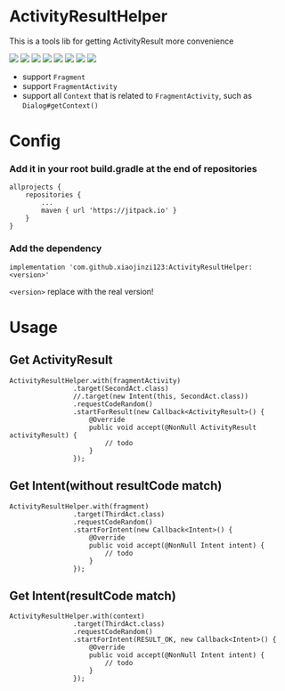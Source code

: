 # ActivityResultHelper
This is a tools lib for getting ActivityResult more convenience

[![](https://img.shields.io/github/release/xiaojinzi123/ActivityResultHelper.svg?label=JitPack&color=%233fcd12)](https://jitpack.io/#xiaojinzi123/ActivityResultHelper)
[![](https://img.shields.io/github/release/xiaojinzi123/ActivityResultHelper.svg?label=JitPack-AndroidX&color=%233fcd12)](https://jitpack.io/#xiaojinzi123/ActivityResultHelper)
[![](https://img.shields.io/github/release/xiaojinzi123/ActivityResultHelper.svg?label=Release)](https://github.com/xiaojinzi123/ActivityResultHelper/releases)
[![](https://img.shields.io/github/tag/xiaojinzi123/ActivityResultHelper.svg?label=Tag)](https://github.com/xiaojinzi123/ActivityResultHelper/releases)
![](https://img.shields.io/github/last-commit/xiaojinzi123/ActivityResultHelper/develop.svg?label=Last%20Commit)
![](https://img.shields.io/github/repo-size/xiaojinzi123/ActivityResultHelper.svg)
![](https://img.shields.io/github/languages/code-size/xiaojinzi123/ActivityResultHelper.svg)
![](https://img.shields.io/github/license/xiaojinzi123/ActivityResultHelper.svg)

- support `Fragment`
- support `FragmentActivity`
- support all `Context` that is related to `FragmentActivity`, such as `Dialog#getContext()`

# Config

### Add it in your root build.gradle at the end of repositories

```
allprojects {
    repositories {
        ...
        maven { url 'https://jitpack.io' }
    }
}
```

### Add the dependency

```
implementation 'com.github.xiaojinzi123:ActivityResultHelper:<version>'
```

`<version>` replace with the real version!

# Usage

## Get ActivityResult

```
ActivityResultHelper.with(fragmentActivity)
                .target(SecondAct.class)
                //.target(new Intent(this, SecondAct.class))
                .requestCodeRandom()
                .startForResult(new Callback<ActivityResult>() {
                    @Override
                    public void accept(@NonNull ActivityResult activityResult) {
                        // todo
                    }
                });
```

## Get Intent(without resultCode match)

```
ActivityResultHelper.with(fragment)
                .target(ThirdAct.class)
                .requestCodeRandom()
                .startForIntent(new Callback<Intent>() {
                    @Override
                    public void accept(@NonNull Intent intent) {
                        // todo
                    }
                });
```

## Get Intent(resultCode match)

```
ActivityResultHelper.with(context)
                .target(ThirdAct.class)
                .requestCodeRandom()
                .startForIntent(RESULT_OK, new Callback<Intent>() {
                    @Override
                    public void accept(@NonNull Intent intent) {
                        // todo
                    }
                });
```